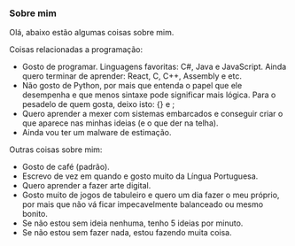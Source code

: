 <!--### Hi there 👋 -->
<!--
**Jeasiel/Jeasiel** is a ✨ _special_ ✨ repository because its `README.md` (this file) appears on your GitHub profile.

Here are some ideas to get you started:

- 🔭 I’m currently working on ...
- 🌱 I’m currently learning ...
- 👯 I’m looking to collaborate on ...
- 🤔 I’m looking for help with ...
- 💬 Ask me about ...
- 📫 How to reach me: ...
- 😄 Pronouns: ...
- ⚡ Fun fact: ...
-->
### Sobre mim
Olá, abaixo estão algumas coisas sobre mim.


Coisas relacionadas a programação:
* Gosto de programar. Linguagens favoritas: C#, Java e JavaScript. Ainda quero terminar de aprender: React, C, C++, Assembly e etc.
* Não gosto de Python, por mais que entenda o papel que ele desempenha e que menos sintaxe pode significar mais lógica. Para o pesadelo de quem gosta, deixo isto: {} e ;
* Quero aprender a mexer com sistemas embarcados e conseguir criar o que aparece nas minhas ideias (e o que der na telha).
* Ainda vou ter um malware de estimação.

Outras coisas sobre mim:
* Gosto de café (padrão).
* Escrevo de vez em quando e gosto muito da Língua Portuguesa.
* Quero aprender a fazer arte digital.
* Gosto muito de jogos de tabuleiro e quero um dia fazer o meu próprio, por mais que não vá ficar impecavelmente balanceado ou mesmo bonito.
* Se não estou sem ideia nenhuma, tenho 5 ideias por minuto.
* Se não estou sem fazer nada, estou fazendo muita coisa.
